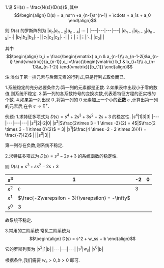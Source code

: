1.设 $H(s) = \frac{N(s)}{D(s)}$ ,其中
$$\begin{align}
    D(s) = a_ns^n +a_{n-1}s^{n-1} + \cdots + a_1s + a_0 
\end{align}$$

则 $D(s)$ 的罗斯阵列为
|$a_n$|$a_{n-2}$|$a_{n-4}$| $\cdots$ |
|---|---|---|---|
|$a_{n-1}$|$a_{n-3}$|$a_{n-5}$|$\cdots$|
|$b_1$|$b_2$|$b_3$|$\cdots$|
|$c_1$|$c_2$|$c_3$|$\cdots$|
|$\vdots$|$\vdots$|$\vdots$|$\ddots$|
|$a_0$|||

其中
$$\begin{align}
    b_i = \frac{\begin{vmatrix}
        a_n & a_{n-1}\\
        a_{n-1-2i}&a_{n-i}
    \end{vmatrix}}{a_{n-1}},c_i=\frac{\begin{vmatrix}
        b_1 & b_{i+1}\\
        a_{n-1}&a_{n-1-2i}
    \end{vmatrix}}{b_{1}}
\end{align}$$

注:类似于第一排元素与后面元素的行列式,只是行列式取负而已.

1.系统稳定的充分必要条件为:第一列的元素都是正数.
2.如果表中出现小于零的数值,则系统不稳定.
3.第一列的各系数符号的变换次数,代表着特征方程的正实根的个数.
4.如果第一列出现 $0$ ,将第一列的 $0$ 元素加上一个小的**正数** $\varepsilon$ ,计算出第一列的元素后,在令 $\varepsilon \rightarrow 0^+$.

例题:
1.求特征多项式为 $D(s) = s^4 + 2s^3+3s^2 - 2s + 3$ 的稳定性.
|$s^4$|1|3|3|
|---|---|---|---|
|$s^3$|2|-2|0|
|$s^2$|$\frac{2\times 3 - 1 \times -2}{2} = 4$|$\frac{2 \times 3 - 1 \times 0}{2}$ = 3|
|$s^1$|$\frac{4 \times -2 - 2 \times 3}{4} = \frac{-7}{2}$ ||
|$s^0$|3||


第一列存在负数,则系统不稳定.

2.求特征多项式为 $D(s) = s^3 - 2s + 3$ 的系统函数的稳定性.

则 $D(s) = s^3 + \varepsilon s^2 - 2s + 3$

|$s^3$|1|-2|0|
|---|---|---|---|
|$s^2$|$\varepsilon$|3||
|$s^1$|$\frac{-2\varepsilon - 3}{\varepsilon} = -\infty$|
|$s^0$|3|


故系统不稳定.

3.常用的二阶系统
常见二阶系统为
$$\begin{align}
    D(s) = s^2 + w_ss + b
\end{align}$$

它的罗斯列表为
|$s^2$|$1$|$b$|
|---|---|---|
|$s^1$|$w_s$|
|$s^0$|$b$|

根据条件,我们需要 $w_s>0,b>0$ 即可.